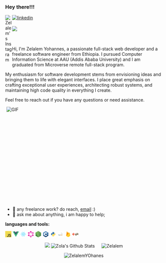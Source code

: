 ### Hey there!!!
<a href="https://instagram.com/zola_a16?igshid=MzNlNGNkZWQ4Mg==">
  <img align="left" alt="Zelalem's Instagram" width="22px" src="https://raw.githubusercontent.com/hussainweb/hussainweb/main/icons/instagram.png" />
</a>
<a href="https://www.linkedin.com/in/zelalem-yohannes-40356a239/">
 <img src=https://img.shields.io/badge/linkedin-%231E77B5.svg?&style=for-the-badge&logo=linkedin&logoColor=white alt=linkedin style="margin-bottom: 5px;"/>
</a>





![](https://visitor-badge.glitch.me/badge?page_id=abhisheknaiidu.abhisheknaiidu)







<br />

Hi, I'm Zelalem Yohannes, a passionate full-stack web developer and a freelance software engineer from Ethiopia. I pursued Computer Information Science at AAU (Addis Ababa University) and I am graduated from Microverse remote full-stack program.

My enthusiasm for software development stems from envisioning ideas and bringing them to life with elegant interfaces. I place great emphasis on crafting exceptional user experiences, architecting robust systems, and maintaining high code quality in everything I create.

Feel free to reach out if you have any questions or need assistance.


 
 
 <img align="right" alt="GIF" src="https://github.com/abhisheknaiidu/abhisheknaiidu/blob/master/code.gif?raw=true" width="500" height="320" />




 
- 💼 any freelance work? do reach, [email](mailto:zelalemyohannes75@gmail.com) :)
- 💬 ask me about anything, i am happy to help;

**languages and tools:**  

<code><img height="20" src="https://raw.githubusercontent.com/github/explore/80688e429a7d4ef2fca1e82350fe8e3517d3494d/topics/javascript/javascript.png"></code>
<code><img height="20" src="https://raw.githubusercontent.com/github/explore/80688e429a7d4ef2fca1e82350fe8e3517d3494d/topics/vue/vue.png"></code>
<code><img height="20" src="https://raw.githubusercontent.com/github/explore/80688e429a7d4ef2fca1e82350fe8e3517d3494d/topics/react/react.png"></code>
<code><img height="20" src="https://raw.githubusercontent.com/github/explore/5c058a388828bb5fde0bcafd4bc867b5bb3f26f3/topics/graphql/graphql.png"></code>
<code><img height="20" src="https://raw.githubusercontent.com/github/explore/80688e429a7d4ef2fca1e82350fe8e3517d3494d/topics/nodejs/nodejs.png"></code>
<code><img height="20" src="https://raw.githubusercontent.com/github/explore/80688e429a7d4ef2fca1e82350fe8e3517d3494d/topics/cpp/cpp.png"></code>
<code><img height="20" src="https://raw.githubusercontent.com/github/explore/80688e429a7d4ef2fca1e82350fe8e3517d3494d/topics/python/python.png"></code>
<code><img height="20" src="https://raw.githubusercontent.com/github/explore/80688e429a7d4ef2fca1e82350fe8e3517d3494d/topics/mysql/mysql.png"></code>
<code><img height="20" src="https://raw.githubusercontent.com/github/explore/80688e429a7d4ef2fca1e82350fe8e3517d3494d/topics/firebase/firebase.png"></code>
<code><img height="20" src="https://raw.githubusercontent.com/github/explore/80688e429a7d4ef2fca1e82350fe8e3517d3494d/topics/git/git.png"></code>


<p align = "center">
  <img src = "https://github-readme-streak-stats.herokuapp.com/?user=Zel-hub7&theme=gotham"/>
  <a href = "https://github-readme-streak-stats.herokuapp.com/?user=Zel-hub7&theme=gotham"></a>
  
 <img src="https://github-readme-stats.vercel.app/api?username=Zel-hub7&include_all_commits=true&count_private=true&show_icons=true&line_height=20&title_color=7A7ADB&icon_color=2234AE&text_color=D3D3D3&bg_color=0,000000,130F40&hide_border=true" alt="Zola's Github Stats">
 &emsp; <img src="https://github-readme-stats.vercel.app/api/top-langs?username=Zel-hub7&show_icons=true&locale=en&layout=compact&text_color=daf7dc&bg_color=0,000000,130F40&hide_border=true" alt="Zelalem" />
<p align="center"> <img src="https://komarev.com/ghpvc/?username=Zel-hub7&label=Profile%20views&color=0e75b6&style=flat" alt="ZelalemYOhanes"/> 
 
</p>
